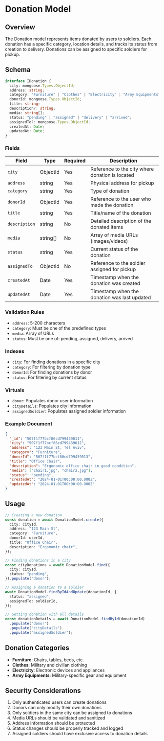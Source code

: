# Donation Model

## Overview

The Donation model represents items donated by users to soldiers. Each donation has a specific category, location details, and tracks its status from creation to delivery. Donations can be assigned to specific soldiers for pickup.

## Schema

```typescript
interface IDonation {
  city: mongoose.Types.ObjectId;
  address: string;
  category: "Furniture" | "Clothes" | "Electricity" | "Army Equipments";
  donorId: mongoose.Types.ObjectId;
  title: string;
  description?: string;
  media: string[];
  status: "pending" | "assigned" | "delivery" | "arrived";
  assignedTo?: mongoose.Types.ObjectId;
  createdAt: Date;
  updatedAt: Date;
}
```

### Fields

| Field         | Type     | Required | Description                                     |
| ------------- | -------- | -------- | ----------------------------------------------- |
| `city`        | ObjectId | Yes      | Reference to the city where donation is located |
| `address`     | string   | Yes      | Physical address for pickup                     |
| `category`    | string   | Yes      | Type of donation                                |
| `donorId`     | ObjectId | Yes      | Reference to the user who made the donation     |
| `title`       | string   | Yes      | Title/name of the donation                      |
| `description` | string   | No       | Detailed description of the donated items       |
| `media`       | string[] | No       | Array of media URLs (images/videos)             |
| `status`      | string   | Yes      | Current status of the donation                  |
| `assignedTo`  | ObjectId | No       | Reference to the soldier assigned for pickup    |
| `createdAt`   | Date     | Yes      | Timestamp when the donation was created         |
| `updatedAt`   | Date     | Yes      | Timestamp when the donation was last updated    |

### Validation Rules

- `address`: 5-200 characters
- `category`: Must be one of the predefined types
- `media`: Array of URLs
- `status`: Must be one of: pending, assigned, delivery, arrived

### Indexes

- `city`: For finding donations in a specific city
- `category`: For filtering by donation type
- `donorId`: For finding donations by donor
- `status`: For filtering by current status

### Virtuals

- `donor`: Populates donor user information
- `cityDetails`: Populates city information
- `assignedSoldier`: Populates assigned soldier information

### Example Document

```json
{
  "_id": "507f1f77bcf86cd799439011",
  "city": "507f1f77bcf86cd799439012",
  "address": "123 Main St, Tel Aviv",
  "category": "Furniture",
  "donorId": "507f1f77bcf86cd799439013",
  "title": "Office Chair",
  "description": "Ergonomic office chair in good condition",
  "media": ["chair1.jpg", "chair2.jpg"],
  "status": "pending",
  "createdAt": "2024-01-01T00:00:00.000Z",
  "updatedAt": "2024-01-01T00:00:00.000Z"
}
```

## Usage

```typescript
// Creating a new donation
const donation = await DonationModel.create({
  city: cityId,
  address: "123 Main St",
  category: "Furniture",
  donorId: userId,
  title: "Office Chair",
  description: "Ergonomic chair",
});

// Finding donations in a city
const cityDonations = await DonationModel.find({
  city: cityId,
  status: "pending",
}).populate("donor");

// Assigning a donation to a soldier
await DonationModel.findByIdAndUpdate(donationId, {
  status: "assigned",
  assignedTo: soldierId,
});

// Getting donation with all details
const donationDetails = await DonationModel.findById(donationId)
  .populate("donor")
  .populate("cityDetails")
  .populate("assignedSoldier");
```

## Donation Categories

- **Furniture**: Chairs, tables, beds, etc.
- **Clothes**: Military and civilian clothing
- **Electricity**: Electronic devices and appliances
- **Army Equipments**: Military-specific gear and equipment

## Security Considerations

1. Only authenticated users can create donations
2. Donors can only modify their own donations
3. Only soldiers in the same city can be assigned to donations
4. Media URLs should be validated and sanitized
5. Address information should be protected
6. Status changes should be properly tracked and logged
7. Assigned soldiers should have exclusive access to donation details
